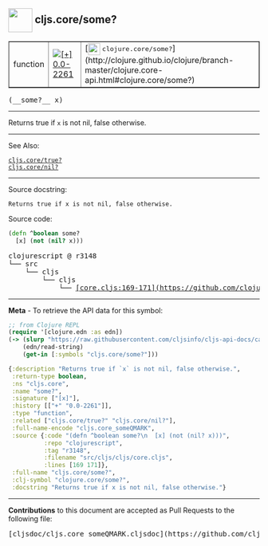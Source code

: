 ## <img width="48px" valign="middle" src="http://i.imgur.com/Hi20huC.png"> cljs.core/some?

 <table border="1">
<tr>

<td>function</td>
<td><a href="https://github.com/cljsinfo/cljs-api-docs/tree/0.0-2261"><img valign="middle" alt="[+] 0.0-2261" src="https://img.shields.io/badge/+-0.0--2261-lightgrey.svg"></a> </td>
<td>
[<img height="24px" valign="middle" src="http://i.imgur.com/1GjPKvB.png"> <samp>clojure.core/some?</samp>](http://clojure.github.io/clojure/branch-master/clojure.core-api.html#clojure.core/some?)
</td>
</tr>
</table>

 <samp>
(__some?__ x)<br>
</samp>

---

Returns true if `x` is not nil, false otherwise.

---


See Also:

[`cljs.core/true?`](cljs.core_trueQMARK.md)<br>
[`cljs.core/nil?`](cljs.core_nilQMARK.md)<br>

---

Source docstring:

```
Returns true if x is not nil, false otherwise.
```

Source code:

```clj
(defn ^boolean some?
  [x] (not (nil? x)))
```

 <pre>
clojurescript @ r3148
└── src
    └── cljs
        └── cljs
            └── <ins>[core.cljs:169-171](https://github.com/clojure/clojurescript/blob/r3148/src/cljs/cljs/core.cljs#L169-L171)</ins>
</pre>


---

__Meta__ - To retrieve the API data for this symbol:

```clj
;; from Clojure REPL
(require '[clojure.edn :as edn])
(-> (slurp "https://raw.githubusercontent.com/cljsinfo/cljs-api-docs/catalog/cljs-api.edn")
    (edn/read-string)
    (get-in [:symbols "cljs.core/some?"]))
```

```clj
{:description "Returns true if `x` is not nil, false otherwise.",
 :return-type boolean,
 :ns "cljs.core",
 :name "some?",
 :signature ["[x]"],
 :history [["+" "0.0-2261"]],
 :type "function",
 :related ["cljs.core/true?" "cljs.core/nil?"],
 :full-name-encode "cljs.core_someQMARK",
 :source {:code "(defn ^boolean some?\n  [x] (not (nil? x)))",
          :repo "clojurescript",
          :tag "r3148",
          :filename "src/cljs/cljs/core.cljs",
          :lines [169 171]},
 :full-name "cljs.core/some?",
 :clj-symbol "clojure.core/some?",
 :docstring "Returns true if x is not nil, false otherwise."}

```

---

__Contributions__ to this document are accepted as Pull Requests to the following file:

 <pre>
[cljsdoc/cljs.core_someQMARK.cljsdoc](https://github.com/cljsinfo/cljs-api-docs/blob/master/cljsdoc/cljs.core_someQMARK.cljsdoc)
</pre>

